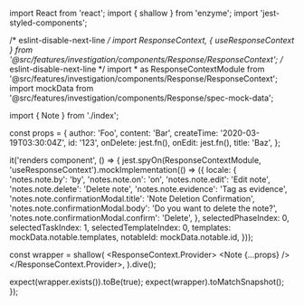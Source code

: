 import React from 'react';
import { shallow } from 'enzyme';
import 'jest-styled-components';

/* eslint-disable-next-line */
import ResponseContext, { useResponseContext } from '@src/features/investigation/components/Response/ResponseContext';
/* eslint-disable-next-line */
import * as ResponseContextModule from '@src/features/investigation/components/Response/ResponseContext';
import mockData from '@src/features/investigation/components/Response/spec-mock-data';

import { Note } from './index';

const props = {
  author: 'Foo',
  content: 'Bar',
  createTime: '2020-03-19T03:30:04Z',
  id: '123',
  onDelete: jest.fn(),
  onEdit: jest.fn(),
  title: 'Baz',
};

it('renders component', () => {
  jest.spyOn(ResponseContextModule, 'useResponseContext').mockImplementation(() => ({
    locale: {
      'notes.note.by': 'by',
      'notes.note.on': 'on',
      'notes.note.edit': 'Edit note',
      'notes.note.delete': 'Delete note',
      'notes.note.evidence': 'Tag as evidence',
      'notes.note.confirmationModal.title': 'Note Deletion Confirmation',
      'notes.note.confirmationModal.body': 'Do you want to delete the note?',
      'notes.note.confirmationModal.confirm': 'Delete',
    },
    selectedPhaseIndex: 0,
    selectedTaskIndex: 1,
    selectedTemplateIndex: 0,
    templates: mockData.notable.templates,
    notableId: mockData.notable.id,
  }));

  const wrapper = shallow(
    <ResponseContext.Provider>
      <Note {...props} />
    </ResponseContext.Provider>,
  ).dive();

  expect(wrapper.exists()).toBe(true);
  expect(wrapper).toMatchSnapshot();
});
